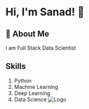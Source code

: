 
# Hi, I'm Sanad! 👋


## 🚀 About Me
I am Full Stack Data Scientist


## Skills
1. Python
2. Machine Learning
3. Deep Learning
4. Data Science
![Logo](https://dev-to-uploads.s3.amazonaws.com/uploads/articles/th5xamgrr6se0x5ro4g6.png)


